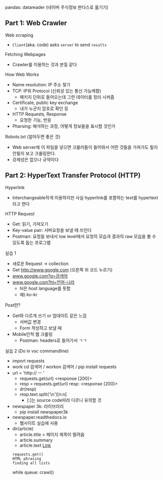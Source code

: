 pandas: datareader (네이버 주식정보 판다스로 옮기기)

## Part 1: Web Crawler
Web scraping
*  `Client`(aka. code) asks `server` to send `results`

Fetching Webpages
* Crawler를 이용하는 것과 본질 같다

How Web Works
* Name resolution: IP 주소 찾기
* TCP: IP위 Protocol (신뢰성 있는 통신 가능케함)
    * 패키지 단위로 들어오는데 그런 데이터를 정리 시켜줌
* Certificate, public key exchange
    * 내가 누군지 암호로 확인 등
* HTTP Requests, Response
    * 요청한 기능, 반응
* Pharsing: 해석하는 과정, 어떻게 정보들을 표시할 것인가

Robots.txt (알아두면 좋은 것)
* Web server에 이 파일을 넣으면 크롤러들이 들어와서 어떤 것들을 가져가도 될지 안될지 보고 크롤링한다.
* 강제성은 없으나 규약이다

## Part 2: HyperText Transfer Protocol (HTTP)
Hyperlink
* Interchangeable하게 이용하지만 사실 hyperlink를 포함하는 text를 hypertext라고 한다

HTTP Request
* Get: 읽기, 가져오기
* Key-value pair: 서버요청을 보낼 때 쓰인다
* Postman: 요청을 보내서 low level에서 요청의 모습과 결과의 raw 모습을 볼 수 있도록 돕는 프로그램

실습 1
* 새로운 Request -> collection
* Get http://www.google.com (오른쪽 위 코드 누르기)
* www.google.com?q=검색어
* www.google.com?hl=언어-나라 
    * hl은 host language를 뜻함
    * 예) ko-kr

Post란?
* Get와 다르게 쓰기 or 업데이트 같은 느낌  
    * 서버값 변경
    * Form 작성하고 보낼 때
* Mobile인척 웹 크롤링
    * Postman: headers로 들어가서 ㄱㄱ

실습 2 (Do in vsc commandline)
* import requests
* work cd 검색어 / workon 검색어 / pip install requests
* url = 'http:// ㅡ '
    * requests.get(url)
    <response [200]>
    * resp = requests.get(url)
    resp: <response [200]>
    * dr(resp)
    * resp.text.split('\n')[n:n]
        * [:]는 source code따라 다르니 유의할 것
* newspaper 3k: 라이브러리
    * pip install newspaper3k
* newspaper.readthedocs.io
    * 웹사이트 실습에 사용
* dir(article)
    * article.title > 페이지 제목이 딸려옴
    * article.summary
    * article.text
    <a href = "___">Link</a>
    ```
    requests.get()
    HTML phrasing
    finding all lists
    ```
    while queue: 
        crawl()

